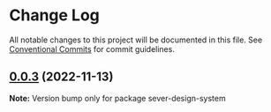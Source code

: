 # Change Log

All notable changes to this project will be documented in this file.
See [Conventional Commits](https://conventionalcommits.org) for commit guidelines.

## [0.0.3](https://github.com/Sever-Design-System/sever-design-system/compare/v0.0.2...v0.0.3) (2022-11-13)

**Note:** Version bump only for package sever-design-system
